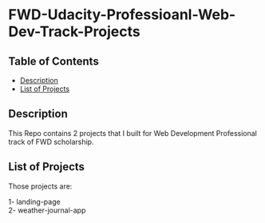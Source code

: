 # FWD-Udacity-Professioanl-Web-Dev-Track-Projects

## Table of Contents

* [Description](#description)
* [List of Projects](#list_of_projects)

## Description   

 This Repo contains 2 projects that I built for Web Development Professional track of FWD scholarship.
 
 ## List of Projects
 
 Those projects are: 
 
 1- landing-page    
 2- weather-journal-app
